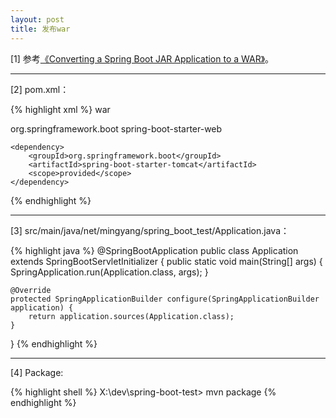 ```yaml
---
layout: post
title: 发布war
---
```


[1] 参考[《Converting a Spring Boot JAR Application to a WAR》](http://spring.io/guides/gs/convert-jar-to-war/)。

---

[2] pom.xml：

{% highlight xml %}
<packaging>war</packaging>

<dependencies>
    <dependency>
        <groupId>org.springframework.boot</groupId>
        <artifactId>spring-boot-starter-web</artifactId>
    </dependency>

    <dependency>
        <groupId>org.springframework.boot</groupId>
        <artifactId>spring-boot-starter-tomcat</artifactId>
        <scope>provided</scope>
    </dependency>
</dependencies>
{% endhighlight %}

---

[3] src/main/java/net/mingyang/spring_boot_test/Application.java：

{% highlight java %}
@SpringBootApplication
public class Application extends SpringBootServletInitializer
{
    public static void main(String[] args) {
        SpringApplication.run(Application.class, args);
    }
  
    @Override
    protected SpringApplicationBuilder configure(SpringApplicationBuilder application) {
        return application.sources(Application.class);
    }
}
{% endhighlight %}

---

[4] Package:

{% highlight shell %}
X:\dev\spring-boot-test> mvn package
{% endhighlight %}